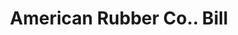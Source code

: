 ---
doi: 10.7916/D8DN5H3R
date_other: '1870'
date_other_textual: 1870-1879
form: printed ephemera
genre:
- Invoices
name:
- American Rubber Co.
object_in_context_url: https://biggert.cul.columbia.edu/items/view/ave_biggert_00327
subject_hierarchical_geographic:
- Boston, Massachusetts, United States
subject_name:
- American Rubber Co.
title: American Rubber Co.. Bill
sort_title: American Rubber Co.. Bill
call_number: ave_biggert_00327
coordinates:
- 42.35805555555556,-71.06361111111111
pid: ave_biggert_00327
identifiers: ave_biggert_00327
thumbnail: https://derivativo-3.library.columbia.edu/iiif/2/ldpd:344078/full/!256,256/0/native.jpg
permalink: /biggert/ave_biggert_00327/
layout: iiif-image-page
---